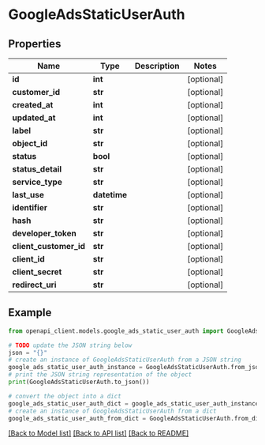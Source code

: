 # GoogleAdsStaticUserAuth


## Properties

Name | Type | Description | Notes
------------ | ------------- | ------------- | -------------
**id** | **int** |  | [optional] 
**customer_id** | **str** |  | [optional] 
**created_at** | **int** |  | [optional] 
**updated_at** | **int** |  | [optional] 
**label** | **str** |  | [optional] 
**object_id** | **str** |  | [optional] 
**status** | **bool** |  | [optional] 
**status_detail** | **str** |  | [optional] 
**service_type** | **str** |  | [optional] 
**last_use** | **datetime** |  | [optional] 
**identifier** | **str** |  | [optional] 
**hash** | **str** |  | [optional] 
**developer_token** | **str** |  | [optional] 
**client_customer_id** | **str** |  | [optional] 
**client_id** | **str** |  | [optional] 
**client_secret** | **str** |  | [optional] 
**redirect_uri** | **str** |  | [optional] 

## Example

```python
from openapi_client.models.google_ads_static_user_auth import GoogleAdsStaticUserAuth

# TODO update the JSON string below
json = "{}"
# create an instance of GoogleAdsStaticUserAuth from a JSON string
google_ads_static_user_auth_instance = GoogleAdsStaticUserAuth.from_json(json)
# print the JSON string representation of the object
print(GoogleAdsStaticUserAuth.to_json())

# convert the object into a dict
google_ads_static_user_auth_dict = google_ads_static_user_auth_instance.to_dict()
# create an instance of GoogleAdsStaticUserAuth from a dict
google_ads_static_user_auth_from_dict = GoogleAdsStaticUserAuth.from_dict(google_ads_static_user_auth_dict)
```
[[Back to Model list]](../README.md#documentation-for-models) [[Back to API list]](../README.md#documentation-for-api-endpoints) [[Back to README]](../README.md)


